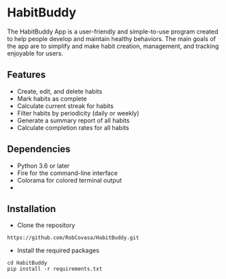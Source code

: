 # HabitBuddy
The HabitBuddy App is a user-friendly and simple-to-use program created to help people develop and maintain healthy behaviors. The main goals of the app are to simplify and make habit creation, management, and tracking enjoyable for users.

## Features
* Create, edit, and delete habits
* Mark habits as complete
* Calculate current streak for habits
* Filter habits by periodicity (daily or weekly)
* Generate a summary report of all habits
* Calculate completion rates for all habits

## Dependencies
* Python 3.6 or later
* Fire for the command-line interface
* Colorama for colored terminal output
* 
## Installation
* Clone the repository
```
https://github.com/RobCovasa/HabitBuddy.git
```
* Install the required packages
```
cd HabitBuddy
pip install -r requirements.txt
```
